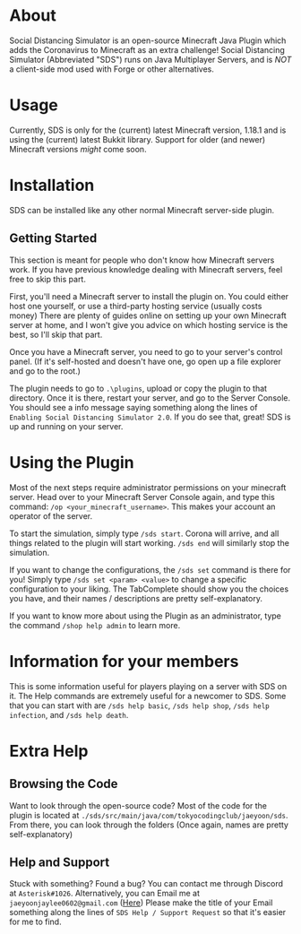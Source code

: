 # About
Social Distancing Simulator is an open-source Minecraft Java Plugin which adds the Coronavirus to Minecraft as an extra challenge!
Social Distancing Simulator (Abbreviated "SDS") runs on Java Multiplayer Servers, and is *NOT* a client-side mod used with Forge or other alternatives.

# Usage
Currently, SDS is only for the (current) latest Minecraft version, 1.18.1 and is using the (current) latest Bukkit library.
Support for older (and newer) Minecraft versions *might* come soon.

# Installation
SDS can be installed like any other normal Minecraft server-side plugin.

## Getting Started
This section is meant for people who don't know how Minecraft servers work.
If you have previous knowledge dealing with Minecraft servers, feel free to skip this part.

First, you'll need a Minecraft server to install the plugin on.
You could either host one yourself, or use a third-party hosting service (usually costs money)
There are plenty of guides online on setting up your own Minecraft server at home, and I won't give you advice on which hosting service is the best, so I'll skip that part.

Once you have a Minecraft server, you need to go to your server's control panel.
(If it's self-hosted and doesn't have one, go open up a file explorer and go to the root.)

The plugin needs to go to `.\plugins`, upload or copy the plugin to that directory.
Once it is there, restart your server, and go to the Server Console.
You should see a info message saying something along the lines of `Enabling Social Distancing Simulator 2.0`.
If you do see that, great! SDS is up and running on your server.

# Using the Plugin
Most of the next steps require administrator permissions on your minecraft server.
Head over to your Minecraft Server Console again, and type this command: `/op <your_minecraft_username>`.
This makes your account an operator of the server.

To start the simulation, simply type `/sds start`.
Corona will arrive, and all things related to the plugin will start working.
`/sds end` will similarly stop the simulation.

If you want to change the configurations, the `/sds set` command is there for you!
Simply type `/sds set <param> <value>` to change a specific configuration to your liking.
The TabComplete should show you the choices you have, and their names / descriptions are pretty self-explanatory.

If you want to know more about using the Plugin as an administrator, type the command `/shop help admin` to learn more.

# Information for your members
This is some information useful for players playing on a server with SDS on it.
The Help commands are extremely useful for a newcomer to SDS.
Some that you can start with are `/sds help basic`, `/sds help shop`, `/sds help infection`, and `/sds help death`.

# Extra Help
## Browsing the Code
Want to look through the open-source code?
Most of the code for the plugin is located at `./sds/src/main/java/com/tokyocodingclub/jaeyoon/sds`.
From there, you can look through the folders (Once again, names are pretty self-explanatory)

## Help and Support
Stuck with something?
Found a bug?
You can contact me through Discord at `Asterisk#1026`.
Alternatively, you can Email me at `jaeyoonjaylee0602@gmail.com` ([Here](mailto:jaeyoonjaylee0602@gmail.com))
Please make the title of your Email something along the lines of `SDS Help / Support Request` so that it's easier for me to find.
